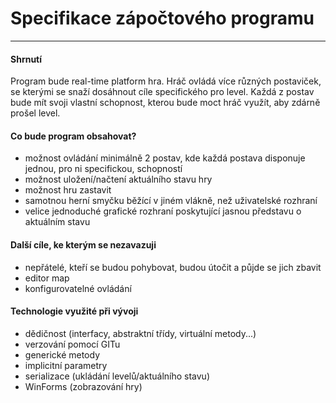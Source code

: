 # Specifikace zápočtového programu
--------------------------
#### Shrnutí
Program bude real-time platform hra. Hráč ovládá více různých postaviček, se kterými
se snaží dosáhnout cíle specifického pro level. Každá z postav bude mít svoji vlastní
schopnost, kterou bude moct hráč využít, aby zdárně prošel level.

#### Co bude program obsahovat?
- možnost ovládání minimálně 2 postav, kde každá postava disponuje jednou, pro ni specifickou, schopností
- možnost uložení/načtení aktuálního stavu hry
- možnost hru zastavit
- samotnou herní smyčku běžící v jiném vlákně, než uživatelské rozhraní
- velice jednoduché grafické rozhraní poskytující jasnou představu o aktuálním stavu

#### Další cíle, ke kterým se nezavazuji
- nepřátelé, kteří se budou pohybovat, budou útočit a půjde se jich zbavit
- editor map
- konfigurovatelné ovládání

#### Technologie využité při vývoji
- dědičnost (interfacy, abstraktní třídy, virtuální metody...)
- verzování pomocí GITu
- generické metody
- implicitní parametry
- serializace (ukládání levelů/aktuálního stavu)
- WinForms (zobrazování hry)